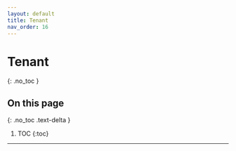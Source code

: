 ```yaml
---
layout: default
title: Tenant
nav_order: 16
---
```


# Tenant
{: .no_toc }

## On this page
{: .no_toc .text-delta }

1. TOC
{:toc}

---
